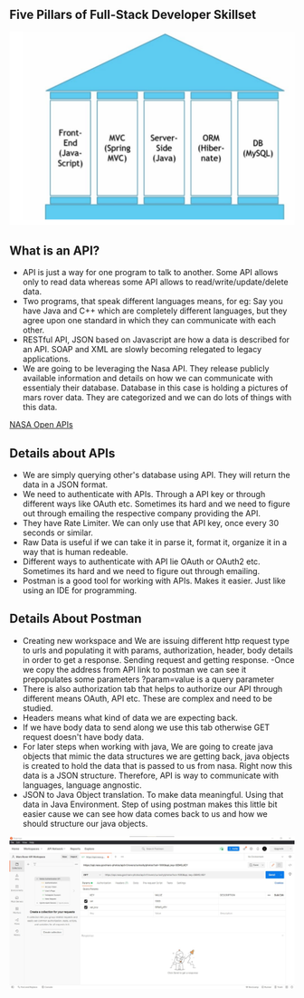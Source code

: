 ## Five Pillars of Full-Stack Developer Skillset

![Pillars](pillar.png)

## What is an API?

- API is just a way for one program to talk to another. Some API allows only to read data whereas some API allows to read/write/update/delete data.
- Two programs, that speak different languages means, for eg: Say you have Java and C++ which are completely different languages, but they agree upon one standard in which they can communicate with each other.
- RESTful API, JSON based on Javascript are how a data is described for an API.
SOAP and XML are slowly becoming relegated to legacy applications.
- We are going to be leveraging the Nasa API. They release publicly available information and details on how we can communicate with essentialy their database.
Database in this case is holding a pictures of mars rover data. They are categorized and we can do lots of things with this data.

[NASA Open APIs](https://api.nasa.gov/)

## Details about APIs

- We are simply querying other's database using API. They will return the data in a JSON format.
- We need to authenticate with APIs. Through a API key or through different ways like OAuth etc. Sometimes its hard and we need to figure out through emailing the respective company providing the API. 
- They have Rate Limiter. We can only use that API key, once every 30 seconds or similar.
- Raw Data is useful if we can take it in parse it, format it, organize it in a way that is human redeable.
- Different ways to authenticate with API lie OAuth or OAuth2 etc. Sometimes its hard and we need to figure out through emailing.
- Postman is a good tool for working with APIs. Makes it easier. Just like using an IDE for programming.

## Details About Postman

- Creating new workspace and We are issuing different http request type to urls and populating it with params, authorization, header, body details in order to get a response. Sending request and getting response.
-Once we copy the address from API link to postman we can see it prepopulates some parameters
?param=value is a query parameter
- There is also authorization tab that helps to authorize our API through different means OAuth, API etc. These are complex and need to be studied.
- Headers means what kind of data we are expecting back.
- If we have body data to send along we use this tab otherwise GET request doesn't have body data.
- For later steps when working with java, We are going to create java objects that mimic the data structures we are getting back, java objects is created to hold the data that is passed to us from nasa. Right now this data is a JSON structure. Therefore, API is way to communicate with languages, language angnostic.
- JSON to Java Object translation. To make data meaningful. Using that data in Java Environment. Step of using postman makes this little bit easier cause we can see how data comes back to us and how we should structure our java objects.

![Postman](postman.jpg)
